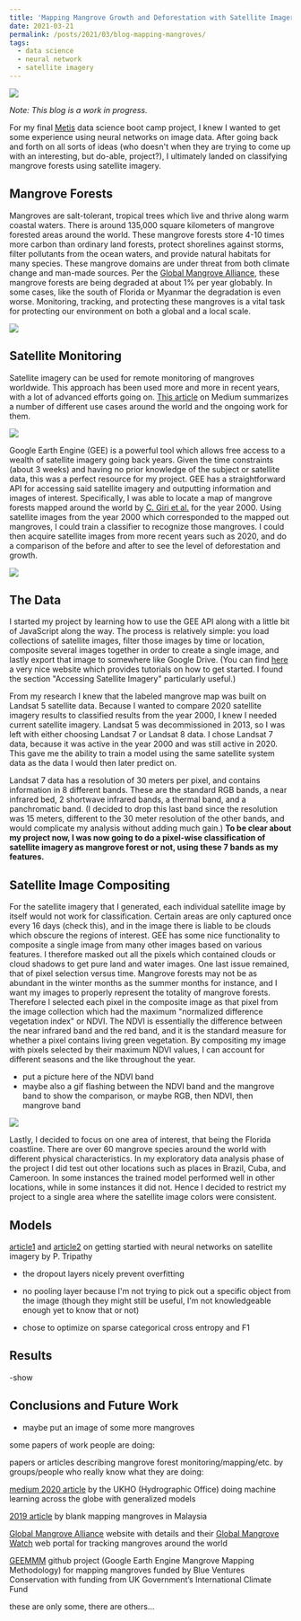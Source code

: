 ```yaml
---
title: 'Mapping Mangrove Growth and Deforestation with Satellite Imagery'
date: 2021-03-21
permalink: /posts/2021/03/blog-mapping-mangroves/
tags:
  - data science
  - neural network
  - satellite imagery
---
```


![](/images/mangrove_project_blog/Mangroves1.png)


*Note: This blog is a work in progress.*

For my final [Metis](https://www.thisismetis.com/) data science boot camp project, I knew I wanted to get some experience using neural networks on image data. After going back and forth on all sorts of ideas (who doesn't when they are trying to come up with an interesting, but do-able, project?), I ultimately landed on classifying mangrove forests using satellite imagery.

<!-- I decided to create a mangrove forest classifier from a neural network trained on satellite imagery.  -->


## Mangrove Forests

Mangroves are salt-tolerant, tropical trees which live and thrive along warm coastal waters. There is around 135,000 square kilometers of mangrove forested areas around the world. These mangrove forests store 4-10 times more carbon than ordinary land forests, protect shorelines against storms, filter pollutants from the ocean waters, and provide natural habitats for many species. These mangrove domains are under threat from both climate change and man-made sources. Per the [Global Mangrove Alliance](http://www.mangrovealliance.org/mangrove-knowledge/), these mangrove forests are being degraded at about 1% per year globably. In some cases, like the south of Florida or Myanmar the degradation is even worse. Monitoring, tracking, and protecting these mangroves is a vital task for protecting our environment on both a global and a local scale.


![](/images/mangrove_project_blog/Manatee.jpeg)



## Satellite Monitoring

Satellite imagery can be used for remote monitoring of mangroves worldwide. This approach has been used more and more in recent years, with a lot of advanced efforts going on. [This article](https://medium.com/google-earth/mangrove-monitoring-in-google-earth-engine-4d6f6be8d7fc) on Medium summarizes a number of different use cases around the world and the ongoing work for them.


![](/images/mangrove_project_blog/Satellite.png)


Google Earth Engine (GEE) is a powerful tool which allows free access to a wealth of satellite imagery going back years. Given the time constraints (about 3 weeks) and having no prior knowledge of the subject or satellite data, this was a perfect resource for my project. GEE has a straightforward API for accessing said satellite imagery and outputting information and images of interest. Specifically, I was able to locate a map of mangrove forests mapped around the world by [C. Giri et al.](https://onlinelibrary.wiley.com/doi/abs/10.1111/j.1466-8238.2010.00584.x) for the year 2000. Using satellite images from the year 2000 which corresponded to the mapped out mangroves, I could train a classifier to recognize those mangroves. I could then acquire satellite images from more recent years such as 2020, and do a comparison of the before and after to see the level of deforestation and growth. 


![](/images/mangrove_project_blog/MangroveMap.png)



## The Data

I started my project by learning how to use the GEE API along with a little bit of JavaScript along the way. The process is relatively simple: you load collections of satellite images, filter those images by time or location, composite several images together in order to create a single image, and lastly export that image to somewhere like Google Drive. (You can find [here](https://geohackweek.github.io/GoogleEarthEngine/) a very nice website which provides tutorials on how to get started. I found the section "Accessing Satellite Imagery" particularly useful.)


From my research I knew that the labeled mangrove map was built on Landsat 5 satellite data. Because I wanted to compare 2020 satellite imagery results to classified results from the year 2000, I knew I needed current satellite imagery. Landsat 5 was decommissioned in 2013, so I was left with either choosing Landsat 7 or Landsat 8 data. I chose Landsat 7 data, because it was active in the year 2000 and was still active in 2020. This gave me the ability to train a model using the same satellite system data as the data I would then later predict on. 


<!-- (I thought about using Landsat 8, and indeed that might prove better for the 2020 data as I never tested it, however the data specifications are different and I was therefore worried that my predictive model would not properly transfer.)  -->


Landsat 7 data has a resolution of 30 meters per pixel, and contains information in 8 different bands. These are the standard RGB bands, a near infrared bed, 2 shortwave infrared bands, a thermal band, and a panchromatic band. (I decided to drop this last band since the resolution was 15 meters, different to the 30 meter resolution of the other bands, and would complicate my analysis without adding much gain.) **To be clear about my project now, I was now going to do a pixel-wise classification of satellite imagery as mangrove forest or not, using these 7 bands as my features.**


## Satellite Image Compositing



For the satellite imagery that I generated, each individual satellite image by itself would not work for classification. Certain areas are only captured once every 16 days (check this), and in the image there is liable to be clouds which obscure the regions of interest. GEE has some nice functionality to composite a single image from many other images based on various features. I therefore masked out all the pixels which contained clouds or cloud shadows to get pure land and water images. One last issue remained, that of pixel selection versus time. Mangrove forests may not be as abundant in the winter months as the summer months for instance, and I want my images to properly represent the totality of mangrove forests. Therefore I selected each pixel in the composite image as that pixel from the image collection which had the maximum "normalized difference vegetation index" or NDVI. The NDVI is essentially the difference between the near infrared band and the red band, and it is the standard measure for whether a pixel contains living green vegetation. By compositing my image with pixels selected by their maximum NDVI values, I can account for different seasons and the like throughout the year.


- put a picture here of the NDVI band
- maybe also a gif flashing between the NDVI band and the mangrove band to show the comparison, or maybe RGB, then NDVI, then mangrove band


![](/images/mangrove_project_blog/Florida_1_CNN_input.gif)






Lastly, I decided to focus on one area of interest, that being the Florida coastline. There are over 60 mangrove species around the world with different physical characteristics. In my exploratory data analysis phase of the project I did test out other locations such as places in Brazil, Cuba, and Cameroon. In some instances the trained model performed well in other locations, while in some instances it did not. Hence I decided to restrict my project to a single area where the satellite image colors were consistent.








## Models


[article1](https://towardsdatascience.com/neural-network-for-satellite-data-classification-using-tensorflow-in-python-a13bcf38f3e1) and [article2](https://towardsdatascience.com/is-cnn-equally-shiny-on-mid-resolution-satellite-data-9e24e68f0c08) on getting startied with neural networks on satellite imagery by P. Tripathy



- the dropout layers nicely prevent overfitting
- no pooling layer because I'm not trying to pick out a specific object from the image (though they might still be useful, I'm not knowledgeable enough yet to know that or not)

- chose to optimize on sparse categorical cross entropy and F1


## Results


-show 


## Conclusions and Future Work



- maybe put an image of some more mangroves








some papers of work people are doing:

papers or articles describing mangrove forest monitoring/mapping/etc. by groups/people who really know what they are doing:



[medium 2020 article](https://medium.com/uk-hydrographic-office/scaling-machine-learning-models-across-the-globe-the-quest-for-geo-generalisability-in-mangrove-f14282738378) by the UKHO (Hydrographic Office) doing machine learning across the globe with generalized models


[2019 article](https://www.intechopen.com/books/geographic-information-systems-and-science/gis-and-remote-sensing-for-mangroves-mapping-and-monitoring) by blank mapping mangroves in Malaysia


[Global Mangrove Alliance](http://www.mangrovealliance.org/mangrove-knowledge/) website with details and their 
[Global Mangrove Watch](https://www.globalmangrovewatch.org/?map=eyJiYXNlbWFwIjoibGlnaHQiLCJ2aWV3cG9ydCI6eyJsYXRpdHVkZSI6MjAsImxvbmdpdHVkZSI6MCwiem9vbSI6Mn19) web portal for tracking mangroves around the world


[GEEMMM](https://github.com/Blue-Ventures-Conservation/GEEMMM) github project (Google Earth Engine Mangrove Mapping Methodology) for mapping mangroves funded by Blue Ventures Conservation with funding from UK Government’s International Climate Fund


these are only some, there are others...




